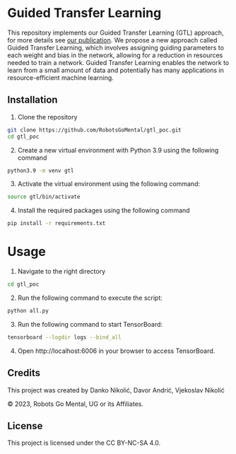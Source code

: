 # Guided Transfer Learning 
This repository implements our Guided Transfer Learning (GTL) approach, for more details see [our publication](https://www.researchgate.net/publication/367378102_Guided_transfer_learning_Helping_deep_networks_when_learning_gets_tough).
We propose a new approach called Guided Transfer Learning, which involves assigning guiding parameters to each weight and bias in the network, allowing for a reduction in resources needed to train a network. Guided Transfer Learning enables the network to learn from a small amount of data and potentially has many applications in resource-efficient machine learning.

## Installation
1. Clone the repository
```bash
git clone https://github.com/RobotsGoMental/gtl_poc.git
cd gtl_poc
```
2. Create a new virtual environment with Python 3.9 using the following command
```bash
python3.9 -m venv gtl
```
3. Activate the virtual environment using the following command:
```bash
source gtl/bin/activate
``` 
4. Install the required packages using the following command
```bash
pip install -r requirements.txt
``` 
# Usage
1. Navigate to the right directory 
```bash
cd gtl_poc
```
2. Run the following command to execute the script:
```bash
python all.py
```
3. Run the following command to start TensorBoard:
```bash
tensorboard --logdir logs --bind_all
```
4. Open http://localhost:6006 in your browser to access TensorBoard.
    
## Credits

This project was created by Danko Nikolić, Davor Andrić, Vjekoslav Nikolić

© 2023, Robots Go Mental, UG or its Affiliates. 

## License

This project is licensed under the CC BY-NC-SA 4.0. 

